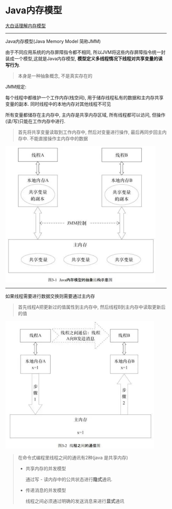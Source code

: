# Java内存模型

[大白话理解内存模型](https://juejin.cn/post/6844903667347226637#heading-14)

---



Java内存模型(Java Memory Model 简称JMM)

由于不同应用系统的内存屏障指令都不相同, 所以JVM将这些内存屏障指令统一封装成一个模型,这就是Java内存模型, **模型定义多线程情况下线程对共享变量的读写行为**. 

>   本身是一种抽象概念, 不是真实存在的



JMM规定:

每个线程中都维护一个工作内存(栈空间), 用于储存线程私有的数据和主内存共享变量的副本. 同时线程中的本地内存对其他线程不可见

所有变量都储存在主内存中, 主内存是共享内存区域, 所有线程都可以访问, 但操作(读/写)只能在工作内存中进行. 

>   首先将共享变量读取到工作内存中, 然后对变量进行操作, 最后再同步回主内存中. 不能直接操作主内存中的数据



<img src="JMM.assets/JMM.png" alt="JMM" style="zoom:80%;" />



---

如果线程需要进行数据交换则需要通过主内存

>   首先线程A把更新过的值属性到主内存中, 然后线程B到主内存中读取更新后的值

<img src="Java%E5%86%85%E5%AD%98%E6%A8%A1%E5%9E%8B.assets/JMM%E6%95%B0%E6%8D%AE%E4%BA%A4%E6%8D%A2.png" alt="JMM数据交换" style="zoom:80%;" />

>   在命令式编程里线程之间的通讯有2种(java 是共享内存)
>
>   *   共享内存的并发模型
>
>       通过写 - 读内存中的公共状态进行**隐式**通讯.
>
>   *   传递消息的并发模型
>
>       线程之间必须通过明确的发送消息来进行**显式**通讯

